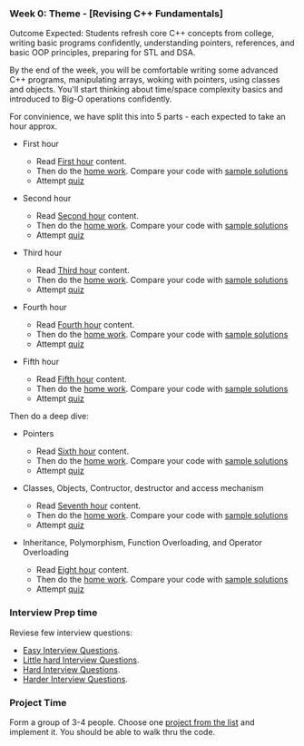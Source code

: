 ### Week 0: Theme - [Revising C++ Fundamentals]

Outcome Expected: Students refresh core C++ concepts from college, writing basic programs confidently, understanding pointers, references, and basic OOP principles, preparing for STL and DSA. 

By the end of the week, you will be comfortable writing some advanced C++ programs, manipulating arrays, woking with pointers, using classes and objects. You'll start thinking about time/space complexity basics and introduced to Big-O operations confidently.

For convinience, we have split this into 5 parts - each expected to take an hour approx.

- First hour
    - Read [First hour](https://github.com/simplifylearning101/dsa_with_cpp/blob/main/week0/1_1_read_cpp_refresher.md) content. 
    - Then do the [home work](https://github.com/simplifylearning101/dsa_with_cpp/blob/main/week0/1_2_do_homework.md). Compare your code with [sample solutions](https://github.com/simplifylearning101/dsa_with_cpp/blob/main/week0/1_3_see_homework_sol.md)
    - Attempt [quiz](https://github.com/simplifylearning101/dsa_with_cpp/blob/main/week0/1_4_quiz.md) 

- Second hour
    - Read [Second hour](https://github.com/simplifylearning101/dsa_with_cpp/blob/main/week0/2_1_read_cpp_refresher.md) content. 
    - Then do the [home work](https://github.com/simplifylearning101/dsa_with_cpp/blob/main/week0/2_2_do_homework.md). Compare your code with [sample solutions](https://github.com/simplifylearning101/dsa_with_cpp/blob/main/week0/2_3_see_homework_sol.md)
    - Attempt [quiz](https://github.com/simplifylearning101/dsa_with_cpp/blob/main/week0/2_4_quiz.md) 

- Third hour
    - Read [Third hour](https://github.com/simplifylearning101/dsa_with_cpp/blob/main/week0/3_1_read_cpp_refresher.md) content. 
    - Then do the [home work](https://github.com/simplifylearning101/dsa_with_cpp/blob/main/week0/3_2_do_homework.md). Compare your code with [sample solutions](https://github.com/simplifylearning101/dsa_with_cpp/blob/main/week0/3_3_see_homework_sol.md)
    - Attempt [quiz](https://github.com/simplifylearning101/dsa_with_cpp/blob/main/week0/3_4_quiz.md) 

- Fourth hour
    - Read [Fourth hour](https://github.com/simplifylearning101/dsa_with_cpp/blob/main/week0/4_1_read_cpp_refresher.md) content. 
    - Then do the [home work](https://github.com/simplifylearning101/dsa_with_cpp/blob/main/week0/4_2_do_homework.md). Compare your code with [sample solutions](https://github.com/simplifylearning101/dsa_with_cpp/blob/main/week0/4_3_see_homework_sol.md)
    - Attempt [quiz](https://github.com/simplifylearning101/dsa_with_cpp/blob/main/week0/4_4_quiz.md) 

- Fifth hour
    - Read [Fifth hour](https://github.com/simplifylearning101/dsa_with_cpp/blob/main/week0/5_1_read_cpp_refresher.md) content. 
    - Then do the [home work](https://github.com/simplifylearning101/dsa_with_cpp/blob/main/week0/5_2_do_homework.md). Compare your code with [sample solutions](https://github.com/simplifylearning101/dsa_with_cpp/blob/main/week0/5_3_see_homework_sol.md)
    - Attempt [quiz](https://github.com/simplifylearning101/dsa_with_cpp/blob/main/week0/5_4_quiz.md) 

Then do a deep dive:

- Pointers
    - Read [Sixth hour](https://github.com/simplifylearning101/dsa_with_cpp/blob/main/week0/6_1_read_cpp_refresher.md) content. 
    - Then do the [home work](https://github.com/simplifylearning101/dsa_with_cpp/blob/main/week0/6_2_do_homework.md). Compare your code with [sample solutions](https://github.com/simplifylearning101/dsa_with_cpp/blob/main/week0/6_3_see_homework_sol.md)
    - Attempt [quiz](https://github.com/simplifylearning101/dsa_with_cpp/blob/main/week0/6_4_quiz.md) 

- Classes, Objects, Contructor, destructor and access mechanism
    - Read [Seventh hour](https://github.com/simplifylearning101/dsa_with_cpp/blob/main/week0/7_1_read_cpp_refresher.md) content. 
    - Then do the [home work](https://github.com/simplifylearning101/dsa_with_cpp/blob/main/week0/7_2_do_homework.md). Compare your code with [sample solutions](https://github.com/simplifylearning101/dsa_with_cpp/blob/main/week0/7_3_see_homework_sol.md)
    - Attempt [quiz](https://github.com/simplifylearning101/dsa_with_cpp/blob/main/week0/7_4_quiz.md) 

- Inheritance, Polymorphism, Function Overloading, and Operator Overloading
    - Read [Eight hour](https://github.com/simplifylearning101/dsa_with_cpp/blob/main/week0/8_1_read_cpp_refresher.md) content. 
    - Then do the [home work](https://github.com/simplifylearning101/dsa_with_cpp/blob/main/week0/8_2_do_homework.md). Compare your code with [sample solutions](https://github.com/simplifylearning101/dsa_with_cpp/blob/main/week0/8_3_see_homework_sol.md)
    - Attempt [quiz](https://github.com/simplifylearning101/dsa_with_cpp/blob/main/week0/8_4_quiz.md) 

### Interview Prep time
Reviese few interview questions:
- [Easy Interview Questions](https://github.com/simplifylearning101/dsa_with_cpp/blob/main/week0/9_1_easy.md). 
- [Little hard Interview Questions](https://github.com/simplifylearning101/dsa_with_cpp/blob/main/week0/9_2_medium.md).
- [Hard Interview Questions](https://github.com/simplifylearning101/dsa_with_cpp/blob/main/week0/9_3_hard.md).
- [Harder Interview Questions](https://github.com/simplifylearning101/dsa_with_cpp/blob/main/week0/9_4_very_hard.md).

### Project Time
Form a group of 3-4 people. Choose one [project from the list]() and implement it. You should be able to walk thru the code. 
